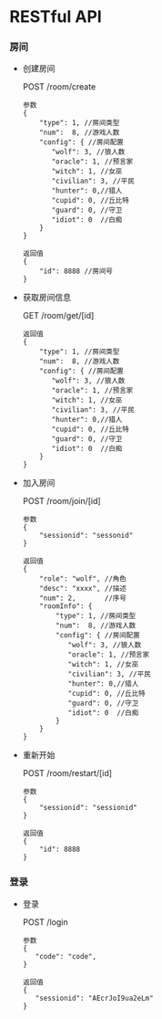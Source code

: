 # RESTful API

### 房间

*  创建房间
  
   POST /room/create
 
   ```
   参数
   {
       "type": 1, //房间类型
       "num":  8, //游戏人数
       "config": { //房间配置
          "wolf": 3, //狼人数
          "oracle": 1, //预言家
          "witch": 1, //女巫
          "civilian": 3, //平民
          "hunter": 0,//猎人
          "cupid": 0, //丘比特
          "guard": 0, //守卫
          "idiot": 0  //白痴
       }
   }
   
   返回值
   {
       "id": 8888 //房间号
   }
   ```
*  获取房间信息

   GET /room/get/[id]
      
   ```
   返回值
   {
       "type": 1, //房间类型
       "num":  8, //游戏人数
       "config": { //房间配置
          "wolf": 3, //狼人数
          "oracle": 1, //预言家
          "witch": 1, //女巫
          "civilian": 3, //平民
          "hunter": 0,//猎人
          "cupid": 0, //丘比特
          "guard": 0, //守卫
          "idiot": 0  //白痴
       }
   }
   ```
   
*  加入房间

   POST /room/join/[id]
   
   ```
   参数
   {
       "sessionid": "sessonid"
   }
   
   返回值
   {
       "role": "wolf", //角色
       "desc": "xxxx", //描述
       "num": 2,       //序号
       "roomInfo": {
           "type": 1, //房间类型
           "num":  8, //游戏人数
           "config": { //房间配置
              "wolf": 3, //狼人数
              "oracle": 1, //预言家
              "witch": 1, //女巫
              "civilian": 3, //平民
              "hunter": 0,//猎人
              "cupid": 0, //丘比特
              "guard": 0, //守卫
              "idiot": 0  //白痴
           }
       }
   }
   ```
   
*  重新开始

   POST /room/restart/[id]
   
   ```
   参数
   {
       "sessionid": "sessionid"
   }
   
   返回值
   {
       "id": 8888
   }
   ```
 
  
### 登录

*  登录

   POST /login
   
   ```
   参数
   {
      "code": "code",
   }
   
   返回值
   {
      "sessionid": "AEcrJoI9ua2eLm"
   }
   ```